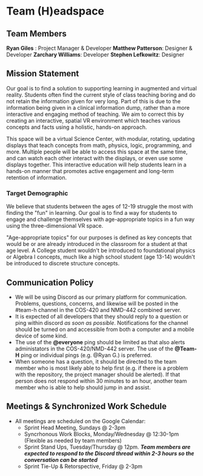 # Team (H)eadspace

## Team Members
__Ryan Giles__ : Project Manager & Developer
__Matthew Patterson__: Designer & Developer
__Zarchary Williams__: Developer
__Stephen Lefkowitz__: Designer

## Mission Statement
Our goal is to find a solution to supporting learning in augmented and virtual reality. Students often find the current style of class teaching boring and do not retain the information given for very long. Part of this is due to the information being given in a clinical information dump, rather than a more interactive and engaging method of teaching. We aim to correct this by creating an interactive, spatial VR environment which teaches various concepts and facts using a holistic, hands-on approach.

This space will be a virtual Science Center, with modular, rotating, updating displays that teach concepts from math, physics, logic, programming, and more. Multiple people will be able to access this space at the same time, and can watch each other interact with the displays, or even use some displays together. This interactive education will help students learn in a hands-on manner that promotes active engagement and long-term retention of information.

### Target Demographic
We believe that students between the ages of 12-19 struggle the most with finding the "fun" in learning. Our goal is to find a way for students to engage and challenge themselves with age-appropriate topics in a fun way using the three-dimensional VR space.

"Age-appropriate topics" for our purposes is defined as key concepts that would be or are already introduced in the classroom for a student at that age level. A College student wouldn't be introduced to foundational physics or Algebra I concepts, much like a high school student (age 13-14) wouldn't be introduced to discrete structure concepts.

## Communication Policy
- We will be using Discord as our primary platform for communication. Problems, questions, concerns, and likewise will be posted in the #team-h channel in the COS-420 and NMD-442 combined server.
- It is expected of all developers that they should reply to a question or ping within discord *as soon as possible*. Notifications for the channel should be turned on and accessible from both a computer and a mobile device of some kind.
- The use of the __@everyone__ ping should be limited as that also alerts administators in the COS-420/NMD-442 server. The use of the __@Team-H__ ping or individual pings (e.g. @Ryan G.) is preferred.
- When someone has a question, it should be directed to the team member who is most likely able to help first (e.g. if there is a problem with the repository, the project manager should be alerted). If that person does not respond within 30 minutes to an hour, another team member who is able to help should jump in and assist.

## Meetings & Synchronized Work Schedule
- All meetings are scheduled on the Google Calendar:
    - Sprint Head Meeting, Sundays @ 2-3pm
    - Syncrhonous Work Blocks, Monday/Wednesday @ 12:30-1pm (Flexible as needed by team members)
    - Sprint Stand Ups, Tuesday/Thursday @ 12pm. __*Team members are expected to respond to the Discord thread within 2-3 hours so the conversation can be started*__
    - Sprint Tie-Up & Retorspective, Friday @ 2-3pm

